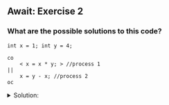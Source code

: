 ## Await: Exercise 2

### What are the possible solutions to this code?
```
int x = 1; int y = 4; 

co 
    < x = x * y; > //process 1
|| 
    x = y - x; //process 2
oc
```

<details>
<summary> Solution: </summary>
    Now P1 is an atomic operation, which means that it is executed as a whole transaction.

    1: P1 executes, P2 reads, P2 writes 
    2: P2 reads, P1 executes, P2 writes
    3: P2 reads, P2 writes, P1 executes

    Initial scenario:
    x = 1, y = 4

    Case 1:
        P1 executes:
        x = 1 * 4  = 4
        P2 reads:
        x = 4, y = 4
        P2 writes
        x = 4 - 4 = 0

        Result:
        x = 0, y = 4
    Case 2:
        P2 reads:
        x = 1, y = 4
        P1 executes:
        x = 1 * 4 = 4
        P2 writes:
        x = 4 - 1 = 3

        Result:
        x = 3, y = 4
    Case 3:
        P2 reads:
        x = 1, y = 4
        P2 writes:
        x = 4 - 1 = 3
        P1 executes:
        x = 3 * 4 = 12

        Result:
        x = 12, y = 4

</details>